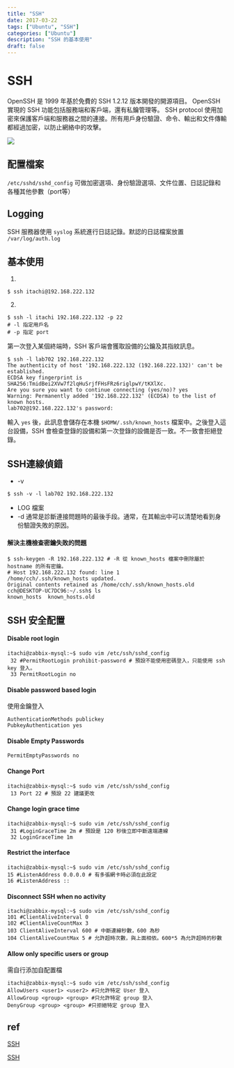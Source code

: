 ```yaml
---
title: "SSH"
date: 2017-03-22
tags: ["Ubuntu", "SSH"]
categories: ["Ubuntu"]
description: "SSH 的基本使用"
draft: false
---
```

# SSH

OpenSSH 是 1999 年基於免費的 SSH 1.2.12 版本開發的開源項目。
OpenSSH 實現的 SSH 功能包括服務端和客戶端，還有私鑰管理等。
SSH protocol 使用加密來保護客戶端和服務器之間的連接。所有用戶身份驗證、命令、輸出和文件傳輸都經過加密，以防止網絡中的攻擊。

![](https://i.imgur.com/xouUzb6.png)

## 配置檔案

`/etc/sshd/sshd_config` 可做加密選項、身份驗證選項、文件位置、日誌記錄和各種其他參數（port等）

## Logging

SSH 服務器使用 `syslog` 系統進行日誌記錄。默認的日誌檔案放置 `/var/log/auth.log`

## 基本使用
1.
```shell=
$ ssh itachi@192.168.222.132
```
2.
```shell=
$ ssh -l itachi 192.168.222.132 -p 22
# -l 指定用戶名
# -p 指定 port
```
第一次登入某個終端時，SSH 客戶端會獲取設備的公鑰及其指紋訊息。
```shell=
$ ssh -l lab702 192.168.222.132
The authenticity of host '192.168.222.132 (192.168.222.132)' can't be established.
ECDSA key fingerprint is SHA256:TmidBei2XVw7f2lqHuSrjfFHsFRz6riglpwY/tKXlXc.
Are you sure you want to continue connecting (yes/no)? yes
Warning: Permanently added '192.168.222.132' (ECDSA) to the list of known hosts.
lab702@192.168.222.132's password:
```
輸入 `yes` 後，此訊息會儲存在本機 `$HOMW/.ssh/known_hosts` 檔案中。之後登入這台設備，SSH 會檢查登錄的設備和第一次登錄的設備是否一致。不一致會拒絕登錄。

## SSH連線偵錯

- -v 
```shell=
$ ssh -v -l lab702 192.168.222.132
```
- LOG 檔案
- -d
通常是診斷連接問題時的最後手段。通常，在其輸出中可以清楚地看到身份驗證失敗的原因。

#### 解決主機檢查密鑰失敗的問題
```shell=
$ ssh-keygen -R 192.168.222.132 # -R 從 known_hosts 檔案中刪除屬於 hostname 的所有密鑰。
# Host 192.168.222.132 found: line 1
/home/cch/.ssh/known_hosts updated.
Original contents retained as /home/cch/.ssh/known_hosts.old
cch@DESKTOP-UC7DC96:~/.ssh$ ls
known_hosts  known_hosts.old
```
## SSH 安全配置
#### Disable root login
```shell=
itachi@zabbix-mysql:~$ sudo vim /etc/ssh/sshd_config
 32 #PermitRootLogin prohibit-password # 預設不能使用密碼登入，只能使用 ssh key 登入。
 33 PermitRootLogin no
```
#### Disable password based login
使用金鑰登入
```shell=
AuthenticationMethods publickey
PubkeyAuthentication yes
```
#### Disable Empty Passwords
```shell=
PermitEmptyPasswords no
```
#### Change Port
```shell=
itachi@zabbix-mysql:~$ sudo vim /etc/ssh/sshd_config
 13 Port 22 # 預設 22 建議更改
```
#### Change login grace time
```shell=
itachi@zabbix-mysql:~$ sudo vim /etc/ssh/sshd_config
 31 #LoginGraceTime 2m # 預設是 120 秒後立即中斷遠端連線
 32 LoginGraceTime 1m 
```
#### Restrict the interface
```shell=
itachi@zabbix-mysql:~$ sudo vim /etc/ssh/sshd_config
15 #ListenAddress 0.0.0.0 # 有多張網卡時必須在此設定
16 #ListenAddress ::
```
#### Disconnect SSH when no activity
```shell=
itachi@zabbix-mysql:~$ sudo vim /etc/ssh/sshd_config
101 #ClientAliveInterval 0
102 #ClientAliveCountMax 3
103 ClientAliveInterval 600 # 中斷連線秒數，600 為秒
104 ClientAliveCountMax 5 # 允許超時次數，與上面相依。600*5 為允許超時的秒數
```

#### Allow only specific users or group
需自行添加自配置檔
```shell=
itachi@zabbix-mysql:~$ sudo vim /etc/ssh/sshd_config
AllowUsers <user1> <user2> #只允許特定 User 登入
AllowGroup <group> <group> #只允許特定 group 登入
DenyGroup <group> <group> #只拒絕特定 group 登入
```

## ref

[SSH](https://www.ssh.com/)

[SSH](https://www.cyberciti.biz/tips/linux-unix-bsd-openssh-server-best-practices.html)
